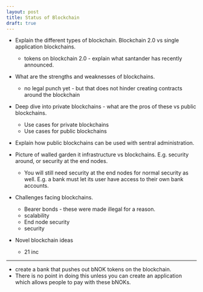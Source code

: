 ```yaml
---
layout: post
title: Status of Blockchain
draft: true
---
```


- Explain the different types of blockchain. Blockchain 2.0 vs single application blockchains.
    + tokens on blockchain 2.0 - explain what santander has recently announced.
- What are the strengths and weaknesses of blockchains.
    + no legal punch yet - but that does not hinder creating contracts around the blockchain
- Deep dive into private blockchains - what are the pros of these vs public blockchains.
    + Use cases for private blockchains
    + Use cases for public blockchains
- Explain how public blockchains can be used with sentral administration.

- Picture of walled garden it infrastructure vs blockchains. E.g. security around, or security at the end nodes.
    + You will still need security at the end nodes for normal security as well. E.g. a bank must let its user have access to their own bank accounts.
- Challenges facing blockchains.
    + Bearer bonds - these were made illegal for a reason.
    + scalability
    + End node security
    + security
- Novel blockchain ideas
    + 21 inc


---

- create a bank that pushes out bNOK tokens on the blockchain.
- There is no point in doing this unless you can create an application which allows people to pay with these bNOKs. 

